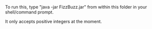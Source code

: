 To run this, type "java -jar FizzBuzz.jar" from within this folder in your shell/command prompt.

It only accepts positive integers at the moment.
